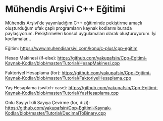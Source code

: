# Mühendis Arşivi C++ Eğitimi
Mühendis Arşivi'de yayımladığım C++ eğitiminde pekiştirme amaçlı oluşturduğum ufak çaplı programların kaynak kodlarını burada paylaşıyorum. Pekiştirmeleri konsol uygulamaları olarak oluşturuyorum. İyi kodlamalar...

Eğitim: https://www.muhendisarsivi.com/konu/c-plus/cpp-egitim


Hesap Makinesi (if-else):
https://github.com/yakupafsin/Cpp-Egitimi-Kaynak-Kodlar/blob/master/Tutorial/HesapMakinesi.cpp


Faktoriyel Hesaplama (for):
https://github.com/yakupafsin/Cpp-Egitimi-Kaynak-Kodlar/blob/master/Tutorial/FaktoriyelHesaplama.cpp


Yaş Hesaplama (switch-case):
https://github.com/yakupafsin/Cpp-Egitimi-Kaynak-Kodlar/blob/master/Tutorial/YasHesaplama.cpp


Onlu Sayıyı İkili Sayıya Çevirme (for, dizi):
https://github.com/yakupafsin/Cpp-Egitimi-Kaynak-Kodlar/blob/master/Tutorial/DecimalToBinary.cpp
